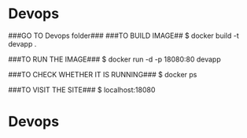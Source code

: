 # Devops
###GO TO Devops folder###
###TO BUILD IMAGE##
$ docker build -t devapp .

###TO RUN THE IMAGE###
$ docker run -d -p 18080:80 devapp

###TO CHECK WHETHER IT IS RUNNING###
$ docker ps

###TO VISIT THE SITE###
$ localhost:18080 
# Devops
